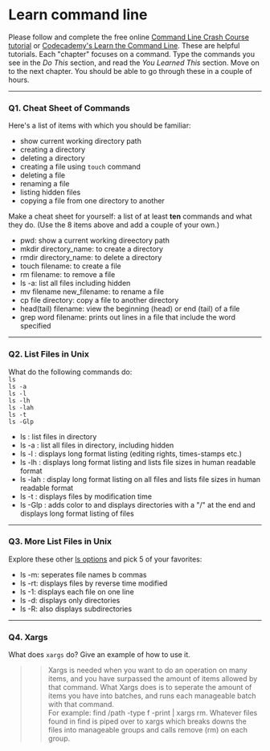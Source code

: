 # Learn command line

Please follow and complete the free online [Command Line Crash Course
tutorial](https://web.archive.org/web/20160708171659/http://cli.learncodethehardway.org/book/) or [Codecademy's Learn the Command Line](https://www.codecademy.com/learn/learn-the-command-line). These are helpful tutorials. Each "chapter" focuses on a command. Type the commands you see in the _Do This_ section, and read the _You Learned This_ section. Move on to the next chapter. You should be able to go through these in a couple of hours.

---

### Q1.  Cheat Sheet of Commands  

Here's a list of items with which you should be familiar:  
* show current working directory path
* creating a directory
* deleting a directory
* creating a file using `touch` command
* deleting a file
* renaming a file
* listing hidden files
* copying a file from one directory to another

Make a cheat sheet for yourself: a list of at least **ten** commands and what they do.  (Use the 8 items above and add a couple of your own.)  

> > 
* pwd: show a current working direectory path
* mkdir directory_name: to create a directory
* rmdir directory_name: to delete a directory
* touch filename: to create a file
* rm filename: to remove a file
* ls -a: list all files including hidden
* mv filename new_filename: to rename a file
* cp file directory: copy a file to another directory
* head(tail) filename: view the beginning (head) or end (tail) of a file
* grep word filename: prints out lines in a file that include the word specified
    
    
    
---

### Q2.  List Files in Unix   

What do the following commands do:  
`ls`  
`ls -a`  
`ls -l`  
`ls -lh`  
`ls -lah`  
`ls -t`  
`ls -Glp`  

> >
* ls : list files in directory
* ls -a : list all files in directory, including hidden
* ls -l : displays long format listing (editing rights, times-stamps etc.)
* ls -lh : displays long format listing and lists file sizes in human readable format
* ls -lah : display long format listing on all files and lists file sizes in human readable format
* ls -t : displays files by modification time
* ls -Glp : adds color to and displays directories with a "/" at the end and displays long format listing of files

---

### Q3.  More List Files in Unix  

Explore these other [ls options](http://www.techonthenet.com/unix/basic/ls.php) and pick 5 of your favorites:

> > 
* ls -m: seperates file names b commas
* ls -rt: displays files by reverse time modified
* ls -1: displays each file on one line
* ls -d: displays only directories
* ls -R: also displays subdirectories

---

### Q4.  Xargs   

What does `xargs` do? Give an example of how to use it.

> > Xargs is needed when you want to do an operation on many items, and you have surpassed the amount of items allowed by that command. What Xargs does is to seperate the amount of items you have into batches, and runs each manageable batch with that command.  
    For example: find /path -type f -print | xargs rm. Whatever files found in find is piped over to xargs which breaks downs the files into manageable groups and calls remove (rm) on each group.


 

